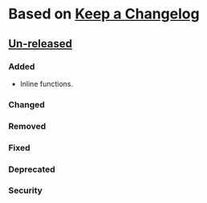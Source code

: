 # Based on [Keep a Changelog](https://keepachangelog.com/en/1.0.0/)

## [Un-released]
### Added
* Inline functions.
### Changed
### Removed
### Fixed
### Deprecated
### Security

[Un-released]: https://github.com/LuxLang/lux/compare/0.6.5...HEAD

